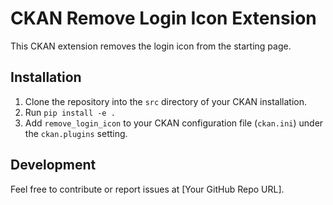 # CKAN Remove Login Icon Extension

This CKAN extension removes the login icon from the starting page. 

## Installation

1. Clone the repository into the `src` directory of your CKAN installation.
2. Run `pip install -e .`
3. Add `remove_login_icon` to your CKAN configuration file (`ckan.ini`) under the `ckan.plugins` setting.

## Development

Feel free to contribute or report issues at [Your GitHub Repo URL].